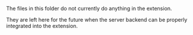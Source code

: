 The files in this folder do not currently do anything in the extension.

They are left here for the future when the server backend can be properly integrated into the extension.